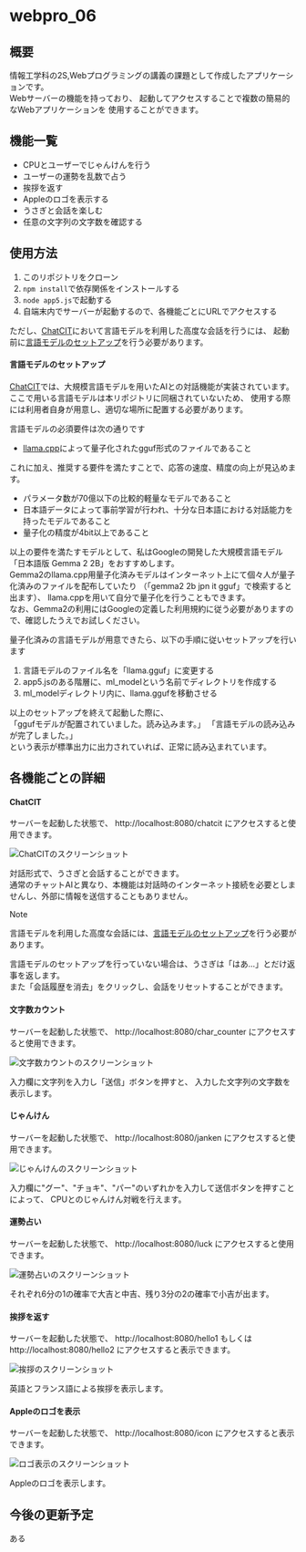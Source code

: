 # webpro_06
## 概要
情報工学科の2S,Webプログラミングの講義の課題として作成したアプリケーションです。  
Webサーバーの機能を持っており、
起動してアクセスすることで複数の簡易的なWebアプリケーションを
使用することができます。  

## 機能一覧
- CPUとユーザーでじゃんけんを行う
- ユーザーの運勢を乱数で占う
- 挨拶を返す
- Appleのロゴを表示する
- うさぎと会話を楽しむ
- 任意の文字列の文字数を確認する

## 使用方法
1. このリポジトリをクローン
1. ```npm install```で依存関係をインストールする
1. ```node app5.js```で起動する
1. 自端末内でサーバーが起動するので、各機能ごとにURLでアクセスする

ただし、[ChatCIT](#chatcit)において言語モデルを利用した高度な会話を行うには、
起動前に[言語モデルのセットアップ](#言語モデルのセットアップ)を行う必要があります。

#### 言語モデルのセットアップ
[ChatCIT](#chatcit)では、大規模言語モデルを用いたAIとの対話機能が実装されています。
ここで用いる言語モデルは本リポジトリに同梱されていないため、
使用する際には利用者自身が用意し、適切な場所に配置する必要があります。
  
言語モデルの必須要件は次の通りです
 - [llama.cpp](https://github.com/ggerganov/llama.cpp)によって量子化されたgguf形式のファイルであること
  
これに加え、推奨する要件を満たすことで、応答の速度、精度の向上が見込めます。
 - パラメータ数が70億以下の比較的軽量なモデルであること
 - 日本語データによって事前学習が行われ、十分な日本語における対話能力を持ったモデルであること
 - 量子化の精度が4bit以上であること

以上の要件を満たすモデルとして、私はGoogleの開発した大規模言語モデル「日本語版 Gemma 2 2B」をおすすめします。  
Gemma2のllama.cpp用量子化済みモデルはインターネット上にて個々人が量子化済みのファイルを配布していたり
（「gemma2 2b jpn it gguf」で検索すると出ます）、
llama.cppを用いて自分で量子化を行うこともできます。  
なお、Gemma2の利用にはGoogleの定義した利用規約に従う必要がありますので、確認したうえでお試しください。

量子化済みの言語モデルが用意できたら、以下の手順に従いセットアップを行います
1. 言語モデルのファイル名を「llama.gguf」に変更する
1. app5.jsのある階層に、ml_modelという名前でディレクトリを作成する
1. ml_modelディレクトリ内に、llama.ggufを移動させる

以上のセットアップを終えて起動した際に、  
「ggufモデルが配置されていました。読み込みます。」
「言語モデルの読み込みが完了しました。」  
という表示が標準出力に出力されていれば、正常に読み込まれています。

## 各機能ごとの詳細

#### ChatCIT
サーバーを起動した状態で、
http://localhost:8080/chatcit
にアクセスすると使用できます。

![ChatCITのスクリーンショット](https://github.com/user-attachments/assets/2e8bc7fc-d735-423f-825d-71e072fcf633)

対話形式で、うさぎと会話することができます。  
通常のチャットAIと異なり、本機能は対話時のインターネット接続を必要としませんし、外部に情報を送信することもありません。  

> [!NOTE]
> 言語モデルを利用した高度な会話には、[言語モデルのセットアップ](#言語モデルのセットアップ)を行う必要があります。

言語モデルのセットアップを行っていない場合は、うさぎは「はあ...」とだけ返事を返します。  
また「会話履歴を消去」をクリックし、会話をリセットすることができます。


#### 文字数カウント
サーバーを起動した状態で、
http://localhost:8080/char_counter
にアクセスすると使用できます。

![文字数カウントのスクリーンショット](https://github.com/user-attachments/assets/df04bfa6-bc4b-4f10-8605-fb2b53fccc16)

入力欄に文字列を入力し「送信」ボタンを押すと、
入力した文字列の文字数を表示します。


#### じゃんけん
サーバーを起動した状態で、
http://localhost:8080/janken
にアクセスすると使用できます。


![じゃんけんのスクリーンショット](https://github.com/user-attachments/assets/4886cf59-8f46-4eec-b673-6fe91edeff62)

入力欄に"グー"、"チョキ"、"パー"のいずれかを入力して送信ボタンを押すことによって、
CPUとのじゃんけん対戦を行えます。


#### 運勢占い
サーバーを起動した状態で、
http://localhost:8080/luck
にアクセスすると使用できます。

![運勢占いのスクリーンショット](https://github.com/user-attachments/assets/63724718-b8f2-41b0-b804-486d309318eb)

それぞれ6分の1の確率で大吉と中吉、残り3分の2の確率で小吉が出ます。


#### 挨拶を返す
サーバーを起動した状態で、
http://localhost:8080/hello1
もしくは
http://localhost:8080/hello2
にアクセスすると表示できます。

![挨拶のスクリーンショット](https://github.com/user-attachments/assets/18cd8fe9-b955-4350-af8c-0f95c703c994)

英語とフランス語による挨拶を表示します。

#### Appleのロゴを表示
サーバーを起動した状態で、
http://localhost:8080/icon
にアクセスすると表示できます。

![ロゴ表示のスクリーンショット](https://github.com/user-attachments/assets/62c647d1-fadf-4780-99ca-c6a6e5b86111)


Appleのロゴを表示します。

## 今後の更新予定
ある
